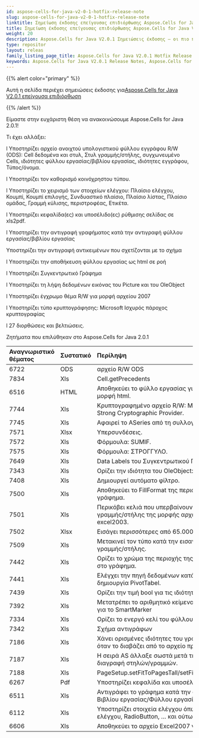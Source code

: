```yaml
---
id: aspose-cells-for-java-v2-0-1-hotfix-release-note
slug: aspose-cells-for-java-v2-0-1-hotfix-release-note
linktitle: Σημείωση έκδοσης επείγουσας επιδιόρθωσης Aspose.Cells for Java V2.0.1
title: Σημείωση έκδοσης επείγουσας επιδιόρθωσης Aspose.Cells for Java V2.0.1
weight: 20
description: Aspose.Cells for Java V2.0.1 Σημειώσεις έκδοσης – οι πιο πρόσφατες βελτιώσεις, νέες δυνατότητες και επιδιορθώσεις
type: repositor
layout: releas
family_listing_page_title: Aspose.Cells for Java V2.0.1 Hotfix Release Note
keywords: Aspose.Cells for Java V2.0.1 Release Notes, Aspose.Cells for Java V2.0.1 updates and fixe
---
```

{{% alert color="primary" %}} 

 Αυτή η σελίδα περιέχει σημειώσεις έκδοσης για[Aspose.Cells for Java V2.0.1 επείγουσα επιδιόρθωση](https://releases.aspose.com/cells/java/new-releases/aspose.cells-for-java-v2.0.1-hotfix/)

{{% /alert %}} 

 Είμαστε στην ευχάριστη θέση να ανακοινώσουμε Aspose.Cells for Java 2.0.1!

 Τι έχει αλλάξει:

 l Υποστηρίζει αρχείο ανοιχτού υπολογιστικού φύλλου εγγράφου R/W (ODS): Cell δεδομένα και στυλ, Στυλ γραμμής/στήλης, συγχωνευμένο Cells, ιδιότητες φύλλου εργασίας/βιβλίου εργασίας, ιδιότητες εγγράφου, Τύπος/όνομα.

 l Υποστηρίζει τον καθορισμό κοινόχρηστου τύπου.

 l Υποστηρίζει το χειρισμό των στοιχείων ελέγχου: Πλαίσιο ελέγχου, Κουμπί, Κουμπί επιλογής, Συνδυαστικό πλαίσιο, Πλαίσιο λίστας, Πλαίσιο ομάδας, Γραμμή κύλισης, περιστροφέας, Ετικέτα.

 l Υποστηρίζει κεφαλίδα(ες) και υποσέλιδο(ες) ρύθμισης σελίδας σε xls2pdf.

 l Υποστηρίζει την αντιγραφή γραφήματος κατά την αντιγραφή φύλλου εργασίας/βιβλίου εργασίας

 Υποστηρίζει την αντιγραφή αντικειμένων που σχετίζονται με το σχήμα

 l Υποστηρίζει την αποθήκευση φύλλου εργασίας ως html σε ροή

 l Υποστηρίζει Συγκεντρωτικό Γράφημα

 l Υποστηρίζει τη λήψη δεδομένων εικόνας του Picture και του OleObject

 l Υποστηρίζει έγχρωμο θέμα R/W για μορφή αρχείου 2007

 l Υποστηρίζει τύπο κρυπτογράφησης: Microsoft Ισχυρός πάροχος κρυπτογραφίας

 l 27 διορθώσεις και βελτιώσεις.

 Ζητήματα που επιλύθηκαν στο Aspose.Cells for Java 2.0.1

|**Αναγνωριστικό θέματος** |**Συστατικό** |**Περίληψη** |
| :- | :- | :- |
|6722 |ODS | αρχείο R/W ODS|
|7834 | Xls| Cell.getPrecedents|
|6516 |HTML | Αποθηκεύει το φύλλο εργασίας για ροή σε μορφή html.|
|7744 | Xls| Κρυπτογραφημένο αρχείο R/W: Microsoft Strong Cryptographic Provider.|
|7745 | Xls| Αφαιρεί το ASeries από τη συλλογή NSeries.|
|7571 | Xlsx| Υπερσυνδέσεις.|
|7572 | Xls| Φόρμουλα: SUMIF.|
|7575 | Xls| Φόρμουλα: ΣΤΡΟΓΓΥΛΟ.|
|7649 | Xls| Data Labels του Συγκεντρωτικού Γραφήματος.|
|7343 | Xls| Ορίζει την ιδιότητα του OleObject: OleSize.|
|7408 | Xls| Δημιουργεί αυτόματο φίλτρο.|
|7500 | Xls| Αποθηκεύει το FillFormat της περιοχής στο γράφημα.|
|7501 | Xls| Περικόβει κελιά που υπερβαίνουν το όριο γραμμής/στήλης της μορφής αρχείου excel2003.|
|7502 | Xlsx| Εισάγει περισσότερες από 65.000 σειρές.|
|7509 | Xls|Μετακινεί τον τύπο κατά την εισαγωγή γραμμής/στήλης.|
|7442 | Xls| Ορίζει το χρώμα της περιοχής της σειράς AS στο γράφημα.|
|7441 | Xls| Ελέγχει την πηγή δεδομένων κατά τη δημιουργία PivotTabel.|
|7439 | Xls| Ορίζει την τιμή bool για τις ιδιότητες του Shape.|
|7392 | Xls| Μετατρέπει το αριθμητικό κείμενο σε αριθμό για το SmartMarker|
|7334 | Xls| Ορίζει το ενεργό κελί του φύλλου εργασίας.|
|7342 | Xls| Σχήμα αντιγράφων|
|7186 | Xls| Χάνει ορισμένες ιδιότητες του γραφήματος όταν το διαβάζει από το αρχείο προτύπου.|
|7187 | Xls| Η σειρά AS άλλαξε σωστά μετά την εισαγωγή/διαγραφή στηλών/γραμμών.|
|7188 | Xls| PageSetup.setFitToPagesTall/setFitToPagesWide|
|6267 | Pdf| Υποστηρίζει κεφαλίδα και υποσέλιδο.|
|6511 | Xls| Αντιγράφει το γράφημα κατά την αντιγραφή Βιβλίου εργασίας/Φύλλου εργασίας.|
|6112 | Xls| Υποστηρίζει στοιχεία ελέγχου όπως Πλαισίου ελέγχου, RadioButton, … και ούτω καθεξής.|
|6606 | Xls| Αποθηκεύει το αρχείο Excel2007 για Mac OS.|

